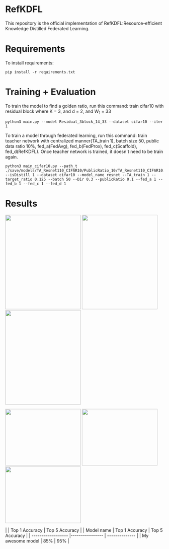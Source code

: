# RefKDFL
This repository is the official implementation of RefKDFL:Resource-efficient Knowledge Distilled Federated Learning.

# Requirements
To install requirements:

```setup
pip install -r requirements.txt
```

# Training + Evaluation

To train the model to find a golden ratio, run this command: train cifar10 with residual block where K = 3, and d = 2, and W<sub>1</sub> = 33
```train model
python3 main.py --model Residual_3block_14_33 --dataset cifar10 --iter 1
```

To train a model through federated learning, run this command: train teacher network with centralized manner(TA_train 1), batch size 50, public data ratio 10%, fed_a(FedAvg), fed_b(FedProx), fed_c(Scaffold), fed_d(RefKDFL). Once teacher network is trained, it doesn't need to be train again.
```train FL
python3 main_cifar10.py --path_t ./save/models/TA_Resnet110_CIFAR10/PublicRatio_10/TA_Resnet110_CIFAR10.pth --isDistill 1 --dataset cifar10 --model_name resnet --TA_train 1 --target_ratio 0.125 --batch 50 --Dir 0.3 --publicRatio 0.1 --fed_a 1 --fed_b 1 --fed_c 1 --fed_d 1
```

# Results
<p float="left">
<img src="https://user-images.githubusercontent.com/91996704/236240591-65b5f062-796b-4261-878a-0e28ff89d714.PNG" width="240" height="300">
<img src="https://user-images.githubusercontent.com/91996704/236240614-d84af1d3-931f-4d9b-99fe-5219be0e4655.PNG" width="240" height="300">
<img src="https://user-images.githubusercontent.com/91996704/236240486-75d63bc3-941c-495a-b5c5-bbb7fa4e4941.PNG" width="240" height="300">
</p>

<p float="left">
<img src="https://user-images.githubusercontent.com/91996704/236241012-ff19a62b-44dd-4220-951c-2a489c22c3d8.PNG" width="240" height="180">
<img src="https://user-images.githubusercontent.com/91996704/236241056-e0cd8a20-0bfd-43b4-b3b0-8e6620cca393.PNG" width="240" height="180">
<img src="https://user-images.githubusercontent.com/91996704/236241092-d887c037-946f-4240-954b-282acf83241b.PNG" width="240" height="180">
</p>

|          | Top 1 Accuracy  | Top 5 Accuracy |
| Model name         | Top 1 Accuracy  | Top 5 Accuracy |
| ------------------ |---------------- | -------------- |
| My awesome model   |     85%         |      95%       |
